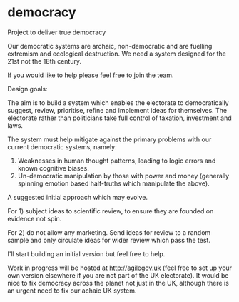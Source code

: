 # democracy
Project to deliver true democracy

Our democratic systems are archaic, non-democratic and are fuelling extremism and ecological destruction. 
We need a system designed for the 21st not the 18th century.

If you would like to help please feel free to join the team.

Design goals:

The aim is to build a system which enables the electorate to democratically suggest, review, prioritise, refine and implement ideas for themselves. The electorate rather than politicians take full control of taxation, investment and laws.

The system must help mitigate against the primary problems with our current democratic systems, namely:

1) Weaknesses in human thought patterns, leading to logic errors and known cognitive biases.
2) Un-democratic manipulation by those with power and money (generally spinning emotion based half-truths which manipulate the above).

A suggested initial approach which may evolve.

For 1) subject ideas to scientific review, to ensure they are founded on evidence not spin.

For 2) do not allow any marketing. Send ideas for review to a random sample and only circulate ideas for wider review which pass the test.

I'll start building an initial version but feel free to help.

Work in progress will be hosted at http://agilegov.uk (feel free to set up your own version elsewhere if you are not part of the UK electorate).
It would be nice to fix democracy across the planet not just in the UK, although there is an urgent need to fix our achaic UK system.



